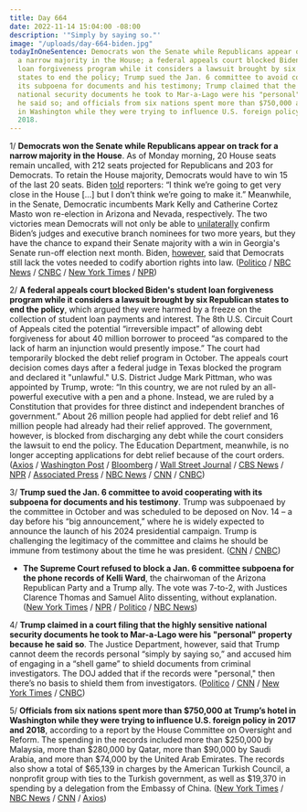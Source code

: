 ```yaml
---
title: Day 664
date: 2022-11-14 15:04:00 -08:00
description: '"Simply by saying so."'
image: "/uploads/day-664-biden.jpg"
todayInOneSentence: Democrats won the Senate while Republicans appear on track for
  a narrow majority in the House; a federal appeals court blocked Biden's student
  loan forgiveness program while it considers a lawsuit brought by six Republican
  states to end the policy; Trump sued the Jan. 6 committee to avoid cooperating with
  its subpoena for documents and his testimony; Trump claimed that the highly sensitive
  national security documents he took to Mar-a-Lago were his "personal" property because
  he said so; and officials from six nations spent more than $750,000 at Trump’s hotel
  in Washington while they were trying to influence U.S. foreign policy in 2017 and
  2018.
---
```


1/ **Democrats won the Senate while Republicans appear on track for a narrow majority in the House**. As of Monday morning, 20 House seats remain uncalled, with 212 seats projected for Republicans and 203 for Democrats. To retain the House majority, Democrats would have to win 15 of the last 20 seats. Biden [told](https://www.politico.com/news/2022/11/14/democrats-house-midterm-elections-00066765) reporters: “I think we’re going to get very close in the House \[...\] but I don’t think we’re going to make it.” Meanwhile, in the Senate, Democratic incumbents Mark Kelly and Catherine Cortez Masto won re-election in Arizona and Nevada, respectively. The two victories mean Democrats will not only be able to [unilaterally](https://www.politico.com/news/2022/11/12/democratic-senate-biden-judges-00066623) confirm Biden’s judges and executive branch nominees for two more years, but they have the chance to expand their Senate majority with a win in Georgia's Senate run-off election next month. Biden, [however](https://apnews.com/article/abortion-biden-voting-rights-filibusters-government-and-politics-a3b53867ffcbddcda13105891dbcdeec), said that Democrats still lack the votes needed to codify abortion rights into law. ([Politico](https://www.politico.com/news/2022/11/12/senate-control-midterm-elections-results-2022-00066547) / [NBC News](https://www.nbcnews.com/politics/2022-election/cortez-masto-defeats-laxalt-nevada-handing-democrats-control-s-rcna54936) / [CNBC](https://www.cnbc.com/2022/11/11/arizona-senate-mark-kelly-beats-trump-gop-pick-blake-masters-nbc-news-projects.html) / [New York Times](https://www.nytimes.com/2022/11/11/us/politics/arizona-senator-mark-kelly-blake-masters.html) / [NPR](https://www.npr.org/2022/11/09/1135690671/house-senate-republican-democrat-midterm-election-results))

2/ **A federal appeals court blocked Biden's student loan forgiveness program while it considers a lawsuit brought by six Republican states to end the policy**, which argued they were harmed by a freeze on the collection of student loan payments and interest. The 8th U.S. Circuit Court of Appeals cited the potential “irreversible impact” of allowing debt forgiveness for about 40 million borrower to proceed “as compared to the lack of harm an injunction would presently impose.” The court had temporarily blocked the debt relief program in October. The appeals court decision comes days after a federal judge in Texas blocked the program and declared it "unlawful." U.S. District Judge Mark Pittman, who was appointed by Trump, wrote: “In this country, we are not ruled by an all-powerful executive with a pen and a phone. Instead, we are ruled by a Constitution that provides for three distinct and independent branches of government.” About 26 million people had applied for debt relief and 16 million people had already had their relief approved. The government, however, is blocked from discharging any debt while the court considers the lawsuit to end the policy. The Education Department, meanwhile, is no longer accepting applications for debt relief because of the court orders. ([Axios](https://www.axios.com/2022/11/14/student-loan-forgiveness-program-blocked-appeals-court) / [Washington Post](https://www.washingtonpost.com/education/2022/11/14/appeals-halts-student-loan-forgiveness/) / [Bloomberg](https://www.bloomberg.com/news/articles/2022-11-14/biden-s-student-debt-relief-program-remains-blocked-by-court?srnd=premium&sref=MIBMEEoj) / [Wall Street Journal](https://www.wsj.com/articles/appeals-court-blocks-bidens-student-debt-forgiveness-program-11668451499?mod=hp_lead_pos3) / [CBS News](https://www.cbsnews.com/news/student-loan-forgiveness-blocked-by-eighth-court-of-appeals/) / [NPR](https://www.npr.org/2022/11/10/1135940851/student-debt-relief-biden-blocked-texas-district-court) / [Associated Press](https://apnews.com/article/biden-texas-education-donald-trump-student-loans-f2e944d85e95792089fa1e2fb9858287) / [NBC News](https://www.nbcnews.com/politics/politics-news/federal-judge-declares-bidens-student-debt-relief-plan-unlawful-rcna56702) / [CNN](https://www.cnn.com/2022/11/10/politics/biden-student-loan-forgiveness-struck-down/index.html) / [CNBC](https://www.cnbc.com/2022/11/14/biden-student-loan-debt-relief-plan-appeals-court-rules.html))

3/ **Trump sued the Jan. 6 committee to avoid cooperating with its subpoena for documents and his testimony**. Trump was subpoenaed by the committee in October and was scheduled to be deposed on Nov. 14 – a day before his “big announcement,” where he is widely expected to announce the launch of his 2024 presidential campaign. Trump is challenging the legitimacy of the committee and claims he should be immune from testimony about the time he was president. ([CNN](https://www.cnn.com/2022/11/11/politics/trump-january-6-committee-subpoena-lawsuit/index.html) / [CNBC](https://www.cnbc.com/2022/11/12/trump-sues-jan-6-committee-to-avoid-testifying-in-the-investigation.html))

* **The Supreme Court refused to block a Jan. 6 committee subpoena for the phone records of Kelli Ward**, the chairwoman of the Arizona Republican Party and a Trump ally. The vote was 7-to-2, with Justices Clarence Thomas and Samuel Alito dissenting, without explanation. ([New York Times](https://www.nytimes.com/2022/11/14/us/politics/ward-subpoena-jan-6-supreme-court.html) / [NPR](https://www.npr.org/2022/11/14/1132507724/supreme-court-allows-jan-6-committee-to-subpoena-arizona-gop-chairs-phone-record) / [Politico](https://www.politico.com/news/2022/11/14/supreme-court-allows-jan-6-committee-to-access-arizona-gop-chairs-phone-records-00066746) / [NBC News](https://www.nbcnews.com/politics/supreme-court/supreme-court-allows-jan-6-committee-subpoena-kelli-wards-phone-record-rcna54566))

4/ **Trump claimed in a court filing that the highly sensitive national security documents he took to Mar-a-Lago were his "personal" property because he said so**. The Justice Department, however, said that Trump cannot deem the records personal “simply by saying so,” and accused him of engaging in a “shell game” to shield documents from criminal investigators. The DOJ added that if the records were "personal," then there’s no basis to shield them from investigators. ([Politico](https://www.politico.com/news/2022/11/14/justice-department-mar-a-lago-trump-documents-00066732) / [CNN](https://www.cnn.com/2022/11/14/politics/trump-justice-department-white-house-personal/index.html) / [New York Times](https://www.nytimes.com/2022/11/14/us/politics/justice-department-trump-documents.html) / [CNBC](https://www.cnbc.com/2022/11/14/trump-argues-seized-mar-a-lago-documents-are-personal-records-.html))

5/ **Officials from six nations spent more than $750,000 at Trump’s hotel in Washington while they were trying to influence U.S. foreign policy in 2017 and 2018**, according to a report by the House Committee on Oversight and Reform. The spending in the records included more than $250,000 by Malaysia, more than $280,000 by Qatar, more than $90,000 by Saudi Arabia, and more than $74,000 by the United Arab Emirates. The records also show a total of $65,139 in charges by the American Turkish Council, a nonprofit group with ties to the Turkish government, as well as $19,370 in spending by a delegation from the Embassy of China. ([New York Times](https://www.nytimes.com/2022/11/14/us/politics/trump-hotel-foreign-spending.html) / [NBC News](https://www.nbcnews.com/politics/donald-trump/trump-dc-hotel-10500-night-rooms-foreign-officials-rcna57027) / [CNN](https://www.cnn.com/2022/11/14/politics/trump-hotel-spending-foreign-governments/index.html) / [Axios](https://www.axios.com/2022/11/14/trump-dc-hotel-foreign-officials))